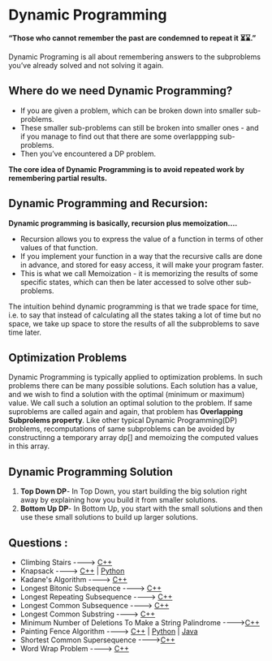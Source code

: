 # Dynamic Programming

**“Those who cannot remember the past are condemned to repeat it ⏳⌛.”**

Dynamic Programing is all about remembering answers to the subproblems you’ve already solved and not solving it again.

## Where do we need Dynamic Programming?

- If you are given a problem, which can be broken down into smaller sub-problems.
- These smaller sub-problems can still be broken into smaller ones - and if you manage to find out that there are some overlappping sub-problems.
- Then you’ve encountered a DP problem.

**The core idea of Dynamic Programming is to avoid repeated work by remembering partial results.**

## Dynamic Programming and Recursion:

**Dynamic programming is basically, recursion plus memoization....**

- Recursion allows you to express the value of a function in terms of other values of that function.
- If you implement your function in a way that the recursive calls are done in advance, and stored for easy access, it will make your program faster.
- This is what we call Memoization - it is memorizing the results of some specific states, which can then be later accessed to solve other sub-problems.

The intuition behind dynamic programming is that we trade space for time, i.e. to say that instead of calculating all the states taking a lot of time but no space, we take up space to store the results of all the subproblems to save time later.

## Optimization Problems

Dynamic Programming is typically applied to optimization problems. In such problems there can be many possible solutions. Each solution has a value, and we wish to find a solution with the optimal (minimum or maximum) value. We call such a solution an optimal solution to the
problem. If same suproblems are called again and again, that problem has **Overlapping Subprolems property**. Like other typical Dynamic Programming(DP) problems, recomputations of same subproblems can
be avoided by constructinng a temporary array dp[] and memoizing the computed values in this array.

## Dynamic Programming Solution

1. **Top Down DP**- In Top Down, you start building the big solution right away by explaining how you build it from smaller solutions.
2. **Bottom Up DP**- In Bottom Up, you start with the small solutions and then use these small solutions to build up larger solutions.

## Questions :
* Climbing Stairs ----> [C++](/Code/C++/Climbing_Stairs.cpp)
* Knapsack ----> [C++](/Code/C++/knapsack.cpp) | [Python](/Code/Python/knapsack_dp.py) 
* Kadane's Algorithm ----> [C++](/Code/C++/kadane_algo.cpp)
* Longest Bitonic Subsequence ----> [C++](/Code/C++/longest_bitonic_subsequence.cpp)
* Longest Repeating Subsequence ----> [C++](/Code/C++/longest_repeating_subsequence.cpp)
* Longest Common Subsequence ----> [C++](/Code/C++/longest_common_subsequence.cpp)
* Longest Common Substring ----> [C++](/Code/C++/longest_common_substring.cpp)
* Minimum Number of Deletions To Make a String Palindrome ---->[C++](/Code/C++/min_deletions_to_make_string_palindrome.cpp)
* Painting Fence Algorithm ---->  [C++](/Code/C++/paint_fence.cpp) | [Python](/Code/Python/PaintFenceAlgo.py) | [Java](/Code/Java/Paint_fence_algo.java)
* Shortest Common Supersequence ---->[C++](/Code/C++/print_shortest_supersequence.cpp)
* Word Wrap Problem ----> [C++](/Code/C++/word_wrap.cpp)
